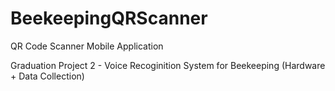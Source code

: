 # BeekeepingQRScanner

QR Code Scanner Mobile Application

Graduation Project 2 - Voice Recoginition System for Beekeeping (Hardware + Data Collection)
